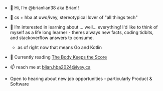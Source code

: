 - 👋 Hi, I’m @brianlian38 aka Brian!!
- 🏫 cs + hba at uwo/ivey, stereotypical lover of "all things tech"
- 👀 I’m interested in learning about ... well... everything! I'd like to think of myself as a life long learner - theres always new facts, coding tidbits, and stackoverflow answers to consume.
  - as of right now that means Go and Kotlin
- 📘 Currently reading [The Body Keeps the Score](https://www.goodreads.com/book/show/18693771-the-body-keeps-the-score)

- 📫 reach me at blian.hba2024@ivey.ca
- Open to hearing about new job opportunities - particularly Product & Software
